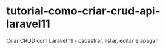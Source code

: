 # tutorial-como-criar-crud-api-laravel11
Criar CRUD com Laravel 11 - cadastrar, listar, editar e apagar
